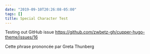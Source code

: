 ```yaml
---
date: "2019-09-10T20:26:08-05:00"
tags: []
title: Special Character Test
---
```


Testing out GitHub issue https://github.com/zwbetz-gh/cupper-hugo-theme/issues/16

Cette phrase prononcée par Greta Thunberg

